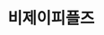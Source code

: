 ---
id: 22
title: 비제이피플즈
caption: No.1 CPA 마케팅 플랫폼
url: https://bjpeoples.com/
category: Web
role: My part - 100%
device: PC, Mobile
size: large
---